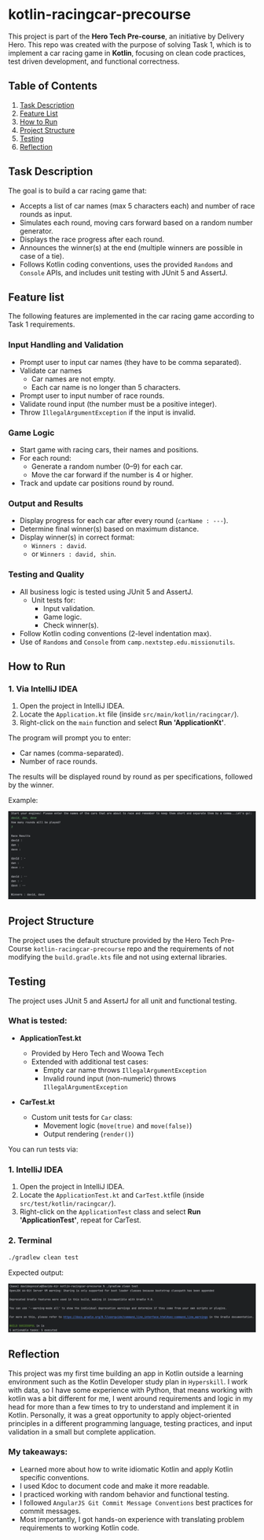 # kotlin-racingcar-precourse

This project is part of the **Hero Tech Pre-course**, an initiative by Delivery Hero. This repo was created with the purpose of solving Task 1, which is to implement a car racing game in **Kotlin**, focusing on clean code practices, test driven development, and functional correctness.

## Table of Contents
1. [Task Description](#task-description)
2. [Feature List](#feature-list)
3. [How to Run](#how-to-run)
4. [Project Structure](#project-structure)
5. [Testing](#testing)
6. [Reflection](#reflection)

## Task Description

The goal is to build a car racing game that: 

- Accepts a list of car names (max 5 characters each) and number of race rounds as input.
- Simulates each round, moving cars forward based on a random number generator.
- Displays the race progress after each round.
- Announces the winner(s) at the end (multiple winners are possible in case of a tie).
- Follows Kotlin coding conventions, uses the provided `Randoms` and `Console` APIs, and includes unit testing with JUnit 5 and AssertJ.

## Feature list

The following features are implemented in the car racing game according to Task 1 requirements. 

### Input Handling and Validation
- Prompt user to input car names (they have to be comma separated).
- Validate car names 
  - Car names are not empty.
  - Each car name is no longer than 5 characters.
- Prompt user to input number of race rounds.
- Validate round input (the number must be a positive integer).
- Throw `ÌllegalArgumentException` if the input is invalid.

### Game Logic
- Start game with racing cars, their names and positions.
- For each round:
    - Generate a random number (0–9) for each car.
    - Move the car forward if the number is 4 or higher.
- Track and update car positions round by round.

### Output and Results
- Display progress for each car after every round (`carName : ---`).
- Determine final winner(s) based on maximum distance.
- Display winner(s) in correct format:
    - `Winners : david`.
    - or `Winners : david, shin`.

### Testing and Quality
- All business logic is tested using JUnit 5 and AssertJ.
  - Unit tests for:
    - Input validation.
    - Game logic.
    - Check winner(s). 
- Follow Kotlin coding conventions (2-level indentation max).
- Use of `Randoms` and `Console` from `camp.nextstep.edu.missionutils`.

## How to Run

### 1. Via IntelliJ IDEA
1. Open the project in IntelliJ IDEA.
2. Locate the `Application.kt` file (inside `src/main/kotlin/racingcar/`).
3. Right-click on the `main` function and select **Run 'ApplicationKt'**.

The program will prompt you to enter:

* Car names (comma-separated).
* Number of race rounds.

The results will be displayed round by round as per specifications, followed by the winner.

Example:

![game-flow-example.png](game-flow-example.png)

## Project Structure
The project uses the default structure provided by the Hero Tech Pre-Course `kotlin-racingcar-precourse` repo and the requirements of not 
modifying the `build.gradle.kts` file and not using external libraries. 

## Testing

The project uses JUnit 5 and AssertJ for all unit and functional testing.

### What is tested:

- **ApplicationTest.kt**
  - Provided by Hero Tech and Woowa Tech
  - Extended with additional test cases:
    - Empty car name throws `IllegalArgumentException`
    - Invalid round input (non-numeric) throws `IllegalArgumentException`

- **CarTest.kt**
  - Custom unit tests for `Car` class:
    - Movement logic (`move(true)` and `move(false)`)
    - Output rendering (`render()`)

You can run tests via:

### 1. IntelliJ IDEA
1. Open the project in IntelliJ IDEA.
2. Locate the `ApplicationTest.kt` and `CarTest.kt`file (inside `src/test/kotlin/racingcar/`).
3. Right-click on the `ApplicationTest` class and select **Run 'ApplicationTest'**, repeat for CarTest.

### 2. Terminal

```bash
./gradlew clean test
```
Expected output:

![test-output.png](test-output.png)

## Reflection

This project was my first time building an app in Kotlin outside a learning environment such as the Kotlin Developer study plan in `Hyperskill`. I work with data, so I have some experience with Python,
that means working with kotlin was a bit different for me, I went around requirements and logic in my head for more than a few times to try to understand and implement it in Kotlin. 
Personally, it was a great opportunity to apply object-oriented principles in a different programming language, testing practices, and input validation in a small but complete application. 

### My takeaways: 

- Learned more about how to write idiomatic Kotlin and apply Kotlin specific conventions. 
- I used Kdoc to document code and make it more readable. 
- I practiced working with random behavior and functional testing.
- I followed `AngularJS Git Commit Message Conventions` best practices for commit messages.
- Most importantly, I got hands-on experience with translating problem requirements to working Kotlin code.